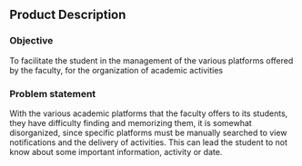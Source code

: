 ## Product Description 
### Objective
  To facilitate the student in the management of the various platforms offered by the faculty, for the organization of academic activities
  
### Problem statement 
  With the various academic platforms that the faculty offers to its students, they have difficulty finding and memorizing them, it is somewhat disorganized, since specific platforms must be manually searched to view notifications and the delivery of activities. This can lead the student to not know about some important information, activity or date.
